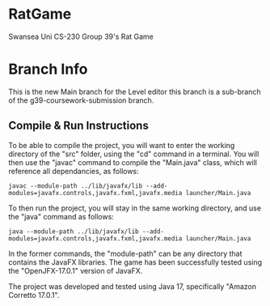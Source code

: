 # RatGame
Swansea Uni CS-230 Group 39's Rat Game

# Branch Info
This is the new Main branch for the Level editor this branch is a sub-branch 
of the g39-coursework-submission branch.

## Compile & Run Instructions
To be able to compile the project, you will want to enter the working directory of the "src" folder, using the "cd" command in a terminal.
You will then use the "javac" command to compile the "Main.java" class, which will reference all dependancies, as follows:

```javac --module-path ../lib/javafx/lib --add-modules=javafx.controls,javafx.fxml,javafx.media launcher/Main.java```

To then run the project, you will stay in the same working directory, and use the "java" command as follows:

```java --module-path ../lib/javafx/lib --add-modules=javafx.controls,javafx.fxml,javafx.media launcher/Main.java```

In the former commands, the "module-path" can be any directory that contains the JavaFX libraries. The game has been successfully tested using the "OpenJFX-17.0.1" version of JavaFX.

The project was developed and tested using Java 17, specifically "Amazon Corretto 17.0.1".

